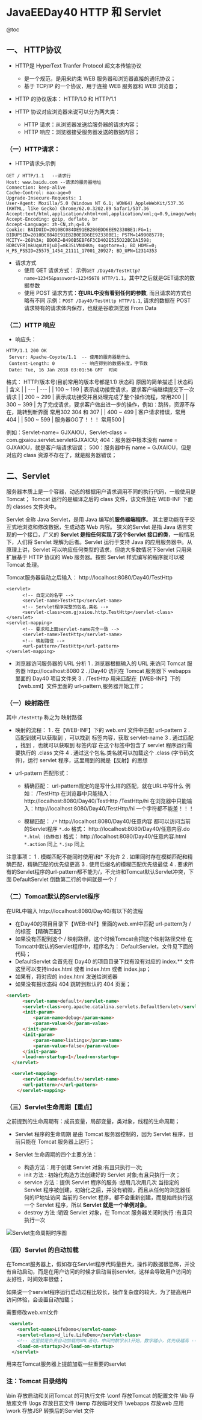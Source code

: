 # JavaEEDay40 HTTP 和 Servlet
@toc

## 一、 HTTP协议

- HTTP是 HyperText Tranfer Protocol 超文本传输协议
  - 是一个规范，是用来约束 WEB 服务器和浏览器直接的通讯协议；
  - 基于 TCP/IP 的一个协议，用于连接 WEB 服务器和 WEB 浏览器；
​
- HTTP 的协议版本：
 HTTP/1.0 和 HTTP/1.1

- HTTP 协议对应浏览器来说可以分为两大类：
  - HTTP 请求：从浏览器发送给服务器的请求内容；
  - HTTP 响应：浏览器接受服务器发送的数据内容；

### （一）HTTP请求：
  - HTTP请求头示例
```http
GET / HTTP/1.1   --请求行
Host: www.baidu.com --请求的服务器地址
Connection: keep-alive
Cache-Control: max-age=0
Upgrade-Insecure-Requests: 1
User-Agent: Mozilla/5.0 (Windows NT 6.1; WOW64) AppleWebKit/537.36 (KHTML, like Gecko) Chrome/62.0.3202.89 Safari/537.36
Accept:text/html,application/xhtml+xml,application/xml;q=0.9,image/webp,image/apng,*/*;q=0.8
Accept-Encoding: gzip, deflate, br
Accept-Language: zh-CN,zh;q=0.9
Cookie: BAIDUID=2010BC084DE91EB2B0EDD6EE92330BE1:FG=1; BIDUPSID=2010BC084DE91EB2B0EDD6EE92330BE1; PSTM=1499085770; MCITY=-268%3A; BDORZ=B490B5EBF6F3CD402E515D22BCDA1598; BDRCVFR[mkUqnUt8juD]=mk3SLVN4HKm; sugstore=1; BD_HOME=0; H_PS_PSSID=25575_1454_21111_17001_20927; BD_UPN=12314353
```

- 请求方式
    - 使用 GET 请求方式：
    示例`GET /Day40/TestHttp?name=12345&password=12345678 HTTP/1.1`，其中?之后就是GET请求的数据参数
​
    - 使用 POST 请求方式：**在URL中没有看到任何的参数**, 而且请求的方式也略有不同
示例：`POST /Day40/TestHttp HTTP/1.1`, 请求的数据在 POST 请求特有的请求体内保存，也就是谷歌浏览器 From Data

### （二）HTTP 响应 

- 响应头：
```http
HTTP/1.1 200 OK
 Server: Apache-Coyote/1.1  -- 使用的服务器是什么
 Content-Length: 0          -- 响应得到的数据长度，字节数
 Date: Tue, 16 Jan 2018 03:01:56 GMT  时间
```
格式：
 HTTP/版本号(目前常用的版本号都是1.1) 状态码  原因的简单描述
| 状态码 | 含义 |
| --- | --- |
| 100 ~ 199 | 表示成功接受请求，要求客户端继续提交下一次请求 |
| 200 ~ 299 | 表示成功接受并且处理完成了整个操作流程，常用200 |
| 300 ~ 399 | 为了完成请求，要求客户做出进一步的操作，例如：跳转，资源不存在，跳转到新界面 常用302 304 和 307 |
| 400 ~ 499 | 客户请求错误，常用404 |
| 500 ~ 599 | 服务器GG了！！！ 常用500 |

例如：Servlet-name= GJXAIOU，Servlet-class = com.gjxaiou.servlet.servletGJXAIOU;
404：服务器中根本没有 name = GJXAIOU，就是客户端请求错误；
500：服务器中有 name = GJXAIOU，但是对应的 class 资源不存在了，就是服务器错误；


## 二、Servlet

服务器本质上是一个容器，动态的根据用户请求调用不同的执行代码，一般使用是 Tomcat；
Tomcat 运行的是编译之后的 class 文件，该文件放在 WEB-INF 下面的 classes 文件夹中。

Servlet 全称 Java Servlet，是用 Java 编写的**服务器端程序**。 其主要功能在于交互式地浏览和修改数据，生成动态 Web 内容。
狭义的Servlet 是指 Java 语言实现的一个接口，广义的 **Servlet 是指任何实现了这个Servlet 接口的类**，一般情况下，人们将 Servlet 理解为后者。Servlet 运行于支持 Java 的应用服务器中。从原理上讲，Servlet 可以响应任何类型的请求，但绝大多数情况下Servlet 只用来扩展基于 HTTP 协议的 Web 服务器。按照 Servlet 样式编写的程序就可以被 Tomcat 处理。

Tomcat服务器启动之后输入： http://localhost:8080/Day40/TestHttp
```web_xml
<servlet>
      <!-- 自定义的名字 -->
      <servlet-name>TestHttp</servlet-name>
      <!-- Servlet程序完整的包名.类名 -->
      <servlet-class>com.gjxaiou.http.TestHttp</servlet-class>
</servlet>
<servlet-mapping>
      <!-- 要求和上面servlet-name完全一致 -->
      <servlet-name>TestHttp</servlet-name>
      <!-- 映射路径 -->
      <url-pattern>/TestHttp</url-pattern>
</servlet-mapping>
```
- 浏览器访问服务器的 URL 分析
 1 . 浏览器根据输入的 URL 来访问 Tomcat 服务器 http://localhost:8080
 2 . /Day40 访问在 Tomcat 服务器下 webapps 里面的 Day40 项目文件夹
 3 . /TestHttp 用来匹配在【WEB-INF】下的【web.xml】文件里面的 url-pattern,服务器开始工作；
​

### （一）映射路径
​其中 `/TestHttp` 称之为 映射路径
- 映射的流程：
 1 . 在【WEB-INF】下的 web.xml 文件中匹配 url-pattern
 2 . 匹配到就可以获取到 <servlet-mapping>，可以找到 <servlet-name> 标签内容，获取 servlet-name
 3 . 通过匹配 <servlet-name>，找到 <servlet>，也就可以获取到 <servlet-class> 标签内容
 在这个标签中包含了 servlet 程序运行需要执行的 .class 文件
 4 . 通过这个包名.类名就可以加载这个 .class (字节码文件)，运行 servlet 程序，这里用到的就是【反射】的思想

- url-pattern 匹配形式：
   - 精确匹配：
 url-pattern规定的是写什么样的匹配，就在URL中写什么
 例如：
 /TestHttp 在浏览器中只能输入：http://localhost:8080/Day40/TestHttp
 /TestHttp/hi 在浏览器中只能输入：http://localhost:8080/Day40/TestHttp/hi
 一个字符都不能差！！！

   - 模糊匹配：
 `/*`   http://localhost:8080/Day40/任意内容      都可以访问当前的Servlet程序
 `*.do` 格式： http://localhost:8080/Day40/任意内容.do
 `*.html (伪静态)` 格式： http://localhost:8080/Day40/任意内容.html
 `*.action` 同上
 `*.jsp` 同上

 注意事项：
 1 . 模糊匹配不能同时使用\和* 不允许
 2 . 如果同时存在模糊匹配和精确匹配，精确匹配的优先级更高
 3 . 使用后缀名的模糊匹配优先级最低
 4 . 要求所有的Servlet程序的url-pattern都不能为/，不允许和Tomcat默认Servlet冲突，下面 DefaultServlet 倒数第二行的中间就是一个 /

### （二）Tomcat默认的Servlet程序 

在URL中输入 http://localhost:8080/Day40/有以下的流程
- 在Day40的项目目录下【WEB-INF】里面的web.xml中匹配 url-pattern为 / 的标签 【精确匹配】
- 如果没有匹配到这个 / 映射路径，这个时候Tomcat会把这个映射路径交给 在Tomcat中默认的Servlet程序中，程序名为： DefaultServlet，文件见下面的代码；
- DefaultServlet 会首先在 Day40 的项目目录下找有没有对应的 index.** 文件 
      这里可以支持index.html 或者 index.htm 或者 index.jsp；
-  如果有，将对应的 index.html 发送给浏览器
- 如果没有报状态码 404 跳转到默认的 404 页面；
```html
<servlet>
      <servlet-name>default</servlet-name>
      <servlet-class>org.apache.catalina.servlets.DefaultServlet</servlet-class>
      <init-param>
          <param-name>debug</param-name>
          <param-value>0</param-value>
      </init-param>
      <init-param>
          <param-name>listings</param-name>
          <param-value>false</param-value>
      </init-param>
      <load-on-startup>1</load-on-startup>
  </servlet>

  <servlet-mapping>
      <servlet-name>default</servlet-name>
      <url-pattern>/</url-pattern>
	</servlet-mapping>
```

 
### （三）Servlet生命周期【重点】

之前提到的生命周期有：成员变量，局部变量，类对象，线程的生命周期；

- Servlet 程序的生命周期
是由 Tomcat 服务器控制的，因为 Servlet 程序，目前只能在 Tomcat 服务器上运行；

- Servlet 生命周期的四个主要方法：
  - 构造方法：用于创建 Servlet 对象:有且只执行一次;
  - init 方法 : 初始化构造方法创建好的 Servlet 对象;有且只执行一次；
  - service 方法：提供 Servlet 程序的服务 :想用几次用几次
  当指定的 Servlet 程序被创建，初始化之后，并没有销毁，而且从任何的浏览器任何的IP地址访问
  当前的 Servlet 程序，都不会重新创建，而是始终执行这一个 Servlet 程序，所以 **Servlet 就是一个单例对象**。
   - destroy 方法 :销毁 Servlet 对象，在 Tomcat 服务器关闭时执行 :有且只执行一次

![Servlet生命周期时序图]($resource/Servlet%E7%94%9F%E5%91%BD%E5%91%A8%E6%9C%9F%E6%97%B6%E5%BA%8F%E5%9B%BE.png)


### （四）Servlet 的自动加载

在Tomcat服务器上，假如存在Servlet程序代码量巨大，操作的数据很恐怖，并没有自动启动，而是在用户访问的时候才启动当前servlet，这样会导致用户访问的友好性，时间效率很低；

如果说一个servlet程序运行启动过程比较长，操作复杂度的较大，为了提高用户访问体验，会设置自动加载；

需要修改web.xml文件
```xml
 <servlet>
    <servlet-name>LifeDemo</servlet-name>
    <servlet-class>d_life.LifeDemo</servlet-class>
    <!-- 这里就是负责自动加载的XML语句，中间的数字从1开始，数字越小，优先级越高 -->
    <load-on-startup>2</load-on-startup>
  </servlet>
```
用来在Tomcat服务器上提前加载一些重要的servlet


### 注：Tomcat 目录结构
\bin 存放启动和关闭Tomcat 的可执行文件
\conf 存放Tomcat 的配置文件
\lib 存放库文件
\logs 存放日志文件
\temp 存放临时文件
\webapps 存放web 应用
\work 存放JSP 转换后的Servlet 文件

